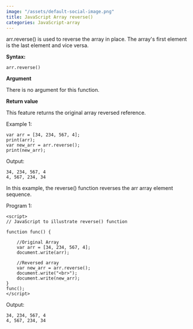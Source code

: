 ```yaml
---
image: "/assets/default-social-image.png"
title: JavaScript Array reverse()
categories: JavaScript-array
---
```


arr.reverse() is used to reverse the array in place. The array's first element is the last element and vice versa.

**Syntax:**

`arr.reverse()`

**Argument**

There is no argument for this function.

**Return value**

This feature returns the original array reversed reference.

Example 1:

```
var arr = [34, 234, 567, 4];
print(arr);
var new_arr = arr.reverse();
print(new_arr);
```

Output:

```
34, 234, 567, 4
4, 567, 234, 34
```

In this example, the reverse() function reverses the arr array element sequence.

Program 1:

```
<script> 
// JavaScript to illustrate reverse() function 
  
function func() { 
  
    //Original Array 
    var arr = [34, 234, 567, 4]; 
    document.write(arr); 
  
    //Reversed array 
    var new_arr = arr.reverse(); 
    document.write("<br>"); 
    document.write(new_arr); 
} 
func(); 
</script> 
```

Output:

```
34, 234, 567, 4
4, 567, 234, 34
```